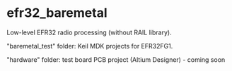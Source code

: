 # efr32_baremetal
Low-level EFR32 radio processing (without RAIL library).

"baremetal_test" folder: Keil MDK projects for EFR32FG1.

"hardware" folder: test board PCB project (Altium Designer) - coming soon
 

